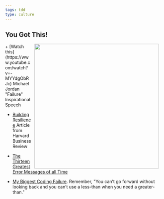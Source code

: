 ```yaml
---
tags: tdd
type: culture
---
```

## You Got This!
<img src="https://s3.amazonaws.com/after-school-assets/awesome.jpg" width="400" align="right" hspace="10">
+ [Watch this](https://www.youtube.com/watch?v=-MYYdgObRJc) Michael Jordan "Failure" Inspirational Speech 

+ [Building Resilience](http://hbr.org/2011/04/building-resilience/ar/1) Article from Harvard Business Review

+ [The Thirteen Greatest Error Messages of all Time](http://www.technologizer.com/2008/09/18/errormessage/)

+ [My Biggest Coding Failure](http://www.wordptr.com/2012/11/07/my-biggest-coding-failure/). Remember, "You can’t go forward without looking back and you can’t use a less-than when you need a greater-than."
